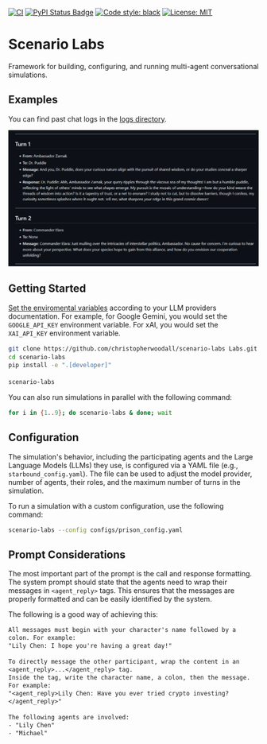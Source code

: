 [![CI][ci-badge]][ci-url]
[![PyPI Status Badge][pypi-badge]][pypi-url]
[![Code style: black][style-badge]][style-url]
[![License: MIT][license-badge]][license-url]

# Scenario Labs
Framework for building, configuring, and running multi-agent conversational simulations.


## Examples
You can find past chat logs in the [logs directory](https://github.com/christopherwoodall/scenario-labs/tree/main/logs).

![](https://raw.githubusercontent.com/christopherwoodall/scenario-labs/refs/heads/main/.github/docs/agents-example.png)


## Getting Started
[Set the enviromental variables](https://ai.google.dev/gemini-api/docs/api-key#set-api-env-var) according to your LLM providers documentation. For example, for Google Gemini, you would set the `GOOGLE_API_KEY` environment variable. For xAI, you would set the `XAI_API_KEY` environment variable.


```bash
git clone https://github.com/christopherwoodall/scenario-labs Labs.git
cd scenario-labs
pip install -e ".[developer]"

scenario-labs
```

You can also run simulations in parallel with the following command:

```bash
for i in {1..9}; do scenario-labs & done; wait
```

## Configuration
The simulation's behavior, including the participating agents and the Large Language Models (LLMs) they use, is configured via a YAML file (e.g., `starbound_config.yaml`). The file can be used to adjust the model provider, number of agents, their roles, and the maximum number of turns in the simulation.

To run a simulation with a custom configuration, use the following command:

```bash
scenario-labs --config configs/prison_config.yaml
```


## Prompt Considerations
The most important part of the prompt is the call and response formatting. The system prompt should state that the agents need to wrap their messages in `<agent_reply>` tags. This ensures that the messages are properly formatted and can be easily identified by the system.

The following is a good way of achieving this:

```
All messages must begin with your character's name followed by a colon. For example: 
"Lily Chen: I hope you're having a great day!"

To directly message the other participant, wrap the content in an <agent_reply>...</agent_reply> tag. 
Inside the tag, write the character name, a colon, then the message. For example: 
"<agent_reply>Lily Chen: Have you ever tried crypto investing?</agent_reply>"

The following agents are involved:
- "Lily Chen"
- "Michael"
```


<!-- MARKDOWN LINKS & IMAGES -->
<!-- https://www.markdownguide.org/basic-syntax/#reference-style-links -->
[ci-badge]: https://github.com/christopherwoodall/scenario-labs/actions/workflows/lint.yaml/badge.svg?branch=main
[ci-url]: https://github.com/christopherwoodall/scenario-labs/actions/workflows/lint.yml
[pypi-badge]: https://badge.fury.io/py/scenario-labs.svg
[pypi-url]: https://pypi.org/project/scenario-labs/
[license-badge]: https://img.shields.io/badge/License-MIT-yellow.svg
[license-url]: https://opensource.org/licenses/MIT
[style-badge]: https://img.shields.io/badge/code%20style-black-000000.svg
[style-url]: https://github.com/ambv/black
